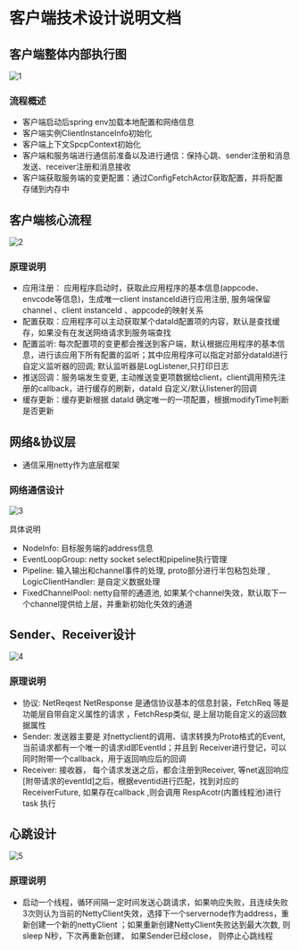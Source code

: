 # 客户端技术设计说明文档

## 客户端整体内部执行图

![1](../assets/client/整体图.jpg)

### 流程概述

* 客户端启动后spring env加载本地配置和网络信息
* 客户端实例ClientInstanceInfo初始化
* 客户端上下文SpcpContext初始化
* 客户端和服务端进行通信前准备以及进行通信：保持心跳、sender注册和消息发送、receiver注册和消息接收
* 客户端获取服务端的变更配置：通过ConfigFetchActor获取配置，并将配置存储到内存中

## 客户端核心流程

![2](../assets/client/客户端核心流程图.png)

### 原理说明

* 应用注册： 应用程序启动时，获取此应用程序的基本信息(appcode、envcode等信息)，生成唯一client instanceId进行应用注册, 服务端保留 channel 、client instanceId 、appcode的映射关系
* 配置获取：应用程序可以主动获取某个dataId配置项的内容，默认是查找缓存，如果没有在发送网络请求到服务端查找
* 配置监听: 每次配置项的变更都会推送到客户端，默认根据应用程序的基本信息，进行该应用下所有配置的监听；其中应用程序可以指定对部分dataId进行自定义监听器的回调;  默认监听器是LogListener,只打印日志
* 推送回调：服务端发生变更, 主动推送变更项数据给client，client调用预先注册的callback，进行缓存的刷新，dataId 自定义/默认listener的回调
* 缓存更新：缓存更新根据 dataId 确定唯一的一项配置，根据modifyTime判断是否更新

## 网络&协议层

* 通信采用netty作为底层框架

### 网络通信设计

![3](../assets/client/网络协议层.png)

具体说明
* NodeInfo:  目标服务端的address信息
* EventLoopGroup: netty socket select和pipeline执行管理
* Pipeline: 输入输出和channel事件的处理, proto部分进行半包粘包处理 , LogicClientHandler: 是自定义数据处理
* FixedChannelPool: netty自带的通道池, 如果某个channel失效，默认取下一个channel提供给上层，并重新初始化失效的通道

## Sender、Receiver设计

![4](../assets/client/sender和receiver.png)

### 原理说明

* 协议: NetReqest NetResponse 是通信协议基本的信息封装，FetchReq 等是功能层自带自定义属性的请求 ，FetchResp类似, 是上层功能自定义的返回数据属性
* Sender: 发送器主要是 对nettyclient的调用、请求转换为Proto格式的Event, 当前请求都有一个唯一的请求id即EventId；并且到 Receiver进行登记，可以同时附带一个callback，用于返回响应后的回调
* Receiver: 接收器， 每个请求发送之后，都会注册到Receiver, 等net返回响应[附带请求的eventId]之后，根据eventid进行匹配，找到对应的 ReceiverFuture, 如果存在callback ,则会调用 RespAcotr(内置线程池)进行task 执行

## 心跳设计

![5](../assets/client/心跳设计.png)

### 原理说明

* 启动一个线程，循环间隔一定时间发送心跳请求，如果响应失败，且连续失败3次则认为当前的NettyClient失效，选择下一个servernode作为address，重新创建一个新的nettyClient ；如果重新创建NettyClient失败达到最大次数, 则sleep N秒，下次再重新创建， 如果Sender已经close， 则停止心跳线程
